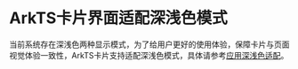 # ArkTS卡片界面适配深浅色模式	
<!--Kit: Form Kit-->	
<!--Subsystem: Ability-->	
<!--Owner: @cx983299475-->	
<!--Designer: @xueyulong-->	
<!--Tester: @chenmingze-->	
<!--Adviser: @Brilliantry_Rui-->	


当前系统存在深浅色两种显示模式，为了给用户更好的使用体验，保障卡片与页面视觉体验一致性，ArkTS卡片支持适配深浅色模式，具体请参考[应用深浅色适配](../ui/ui-dark-light-color-adaptation.md)。
